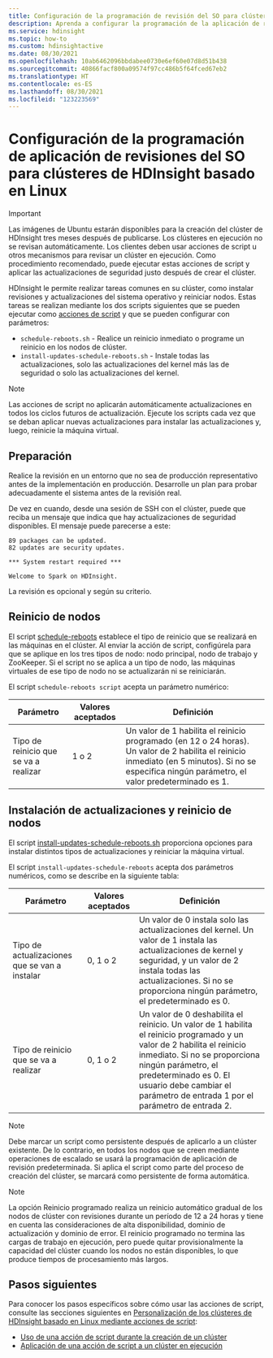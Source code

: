```yaml
---
title: Configuración de la programación de revisión del SO para clústeres de Azure HDInsight
description: Aprenda a configurar la programación de la aplicación de revisión del SO para clústeres de HDInsight basado en Linux.
ms.service: hdinsight
ms.topic: how-to
ms.custom: hdinsightactive
ms.date: 08/30/2021
ms.openlocfilehash: 10ab6462096bbdabee0730e6ef60e07d8d51b438
ms.sourcegitcommit: 40866facf800a09574f97cc486b5f64fced67eb2
ms.translationtype: HT
ms.contentlocale: es-ES
ms.lasthandoff: 08/30/2021
ms.locfileid: "123223569"
---
```

# <a name="configure-the-os-patching-schedule-for-linux-based-hdinsight-clusters"></a>Configuración de la programación de aplicación de revisiones del SO para clústeres de HDInsight basado en Linux

> [!IMPORTANT]
> Las imágenes de Ubuntu estarán disponibles para la creación del clúster de HDInsight tres meses después de publicarse. Los clústeres en ejecución no se revisan automáticamente. Los clientes deben usar acciones de script u otros mecanismos para revisar un clúster en ejecución. Como procedimiento recomendado, puede ejecutar estas acciones de script y aplicar las actualizaciones de seguridad justo después de crear el clúster.

HDInsight le permite realizar tareas comunes en su clúster, como instalar revisiones y actualizaciones del sistema operativo y reiniciar nodos. Estas tareas se realizan mediante los dos scripts siguientes que se pueden ejecutar como [acciones de script](hdinsight-hadoop-customize-cluster-linux.md) y que se pueden configurar con parámetros:

- `schedule-reboots.sh` - Realice un reinicio inmediato o programe un reinicio en los nodos de clúster.
- `install-updates-schedule-reboots.sh` - Instale todas las actualizaciones, solo las actualizaciones del kernel más las de seguridad o solo las actualizaciones del kernel.

> [!NOTE]  
> Las acciones de script no aplicarán automáticamente actualizaciones en todos los ciclos futuros de actualización. Ejecute los scripts cada vez que se deban aplicar nuevas actualizaciones para instalar las actualizaciones y, luego, reinicie la máquina virtual.

## <a name="preparation"></a>Preparación

Realice la revisión en un entorno que no sea de producción representativo antes de la implementación en producción. Desarrolle un plan para probar adecuadamente el sistema antes de la revisión real.

De vez en cuando, desde una sesión de SSH con el clúster, puede que reciba un mensaje que indica que hay actualizaciones de seguridad disponibles. El mensaje puede parecerse a este:

```
89 packages can be updated.
82 updates are security updates.

*** System restart required ***

Welcome to Spark on HDInsight.

```

La revisión es opcional y según su criterio.

## <a name="restart-nodes"></a>Reinicio de nodos
  
El script [schedule-reboots](https://hdiconfigactions.blob.core.windows.net/linuxospatchingrebootconfigv02/schedule-reboots.sh) establece el tipo de reinicio que se realizará en las máquinas en el clúster. Al enviar la acción de script, configúrela para que se aplique en los tres tipos de nodo: nodo principal, nodo de trabajo y ZooKeeper. Si el script no se aplica a un tipo de nodo, las máquinas virtuales de ese tipo de nodo no se actualizarán ni se reiniciarán.

El script `schedule-reboots script` acepta un parámetro numérico:

| Parámetro | Valores aceptados | Definición |
| --- | --- | --- |
| Tipo de reinicio que se va a realizar | 1 o 2 | Un valor de 1 habilita el reinicio programado (en 12 o 24 horas). Un valor de 2 habilita el reinicio inmediato (en 5 minutos). Si no se especifica ningún parámetro, el valor predeterminado es 1. |  

## <a name="install-updates-and-restart-nodes"></a>Instalación de actualizaciones y reinicio de nodos

El script [install-updates-schedule-reboots.sh](https://hdiconfigactions.blob.core.windows.net/linuxospatchingrebootconfigv02/install-updates-schedule-reboots.sh) proporciona opciones para instalar distintos tipos de actualizaciones y reiniciar la máquina virtual.

El script `install-updates-schedule-reboots` acepta dos parámetros numéricos, como se describe en la siguiente tabla:

| Parámetro | Valores aceptados | Definición |
| --- | --- | --- |
| Tipo de actualizaciones que se van a instalar | 0, 1 o 2 | Un valor de 0 instala solo las actualizaciones del kernel. Un valor de 1 instala las actualizaciones de kernel y seguridad, y un valor de 2 instala todas las actualizaciones. Si no se proporciona ningún parámetro, el predeterminado es 0. |
| Tipo de reinicio que se va a realizar | 0, 1 o 2 | Un valor de 0 deshabilita el reinicio. Un valor de 1 habilita el reinicio programado y un valor de 2 habilita el reinicio inmediato. Si no se proporciona ningún parámetro, el predeterminado es 0. El usuario debe cambiar el parámetro de entrada 1 por el parámetro de entrada 2. |

> [!NOTE]
> Debe marcar un script como persistente después de aplicarlo a un clúster existente. De lo contrario, en todos los nodos que se creen mediante operaciones de escalado se usará la programación de aplicación de revisión predeterminada. Si aplica el script como parte del proceso de creación del clúster, se marcará como persistente de forma automática.

> [!NOTE]
> La opción Reinicio programado realiza un reinicio automático gradual de los nodos de clúster con revisiones durante un período de 12 a 24 horas y tiene en cuenta las consideraciones de alta disponibilidad, dominio de actualización y dominio de error. El reinicio programado no termina las cargas de trabajo en ejecución, pero puede quitar provisionalmente la capacidad del clúster cuando los nodos no están disponibles, lo que produce tiempos de procesamiento más largos. 

## <a name="next-steps"></a>Pasos siguientes

Para conocer los pasos específicos sobre cómo usar las acciones de script, consulte las secciones siguientes en [Personalización de los clústeres de HDInsight basado en Linux mediante acciones de script](hdinsight-hadoop-customize-cluster-linux.md):

- [Uso de una acción de script durante la creación de un clúster](hdinsight-hadoop-customize-cluster-linux.md#script-action-during-cluster-creation)
- [Aplicación de una acción de script a un clúster en ejecución](hdinsight-hadoop-customize-cluster-linux.md#script-action-to-a-running-cluster)

